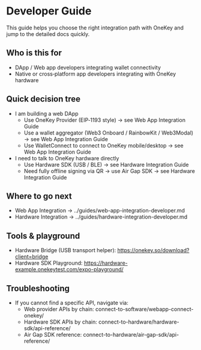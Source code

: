 # Developer Guide

This guide helps you choose the right integration path with OneKey and jump to the detailed docs quickly.

## Who is this for
- DApp / Web app developers integrating wallet connectivity
- Native or cross‑platform app developers integrating with OneKey hardware

## Quick decision tree

- I am building a web DApp
  - Use OneKey Provider (EIP‑1193 style) → see Web App Integration Guide
  - Use a wallet aggregator (Web3 Onboard / RainbowKit / Web3Modal) → see Web App Integration Guide
  - Use WalletConnect to connect to OneKey mobile/desktop → see Web App Integration Guide
- I need to talk to OneKey hardware directly
  - Use Hardware SDK (USB / BLE) → see Hardware Integration Guide
  - Need fully offline signing via QR → use Air Gap SDK → see Hardware Integration Guide

## Where to go next
- Web App Integration → ../guides/web-app-integration-developer.md
- Hardware Integration → ../guides/hardware-integration-developer.md

## Tools & playground
- Hardware Bridge (USB transport helper): https://onekey.so/download?client=bridge
- Hardware SDK Playground: https://hardware-example.onekeytest.com/expo-playground/

## Troubleshooting
- If you cannot find a specific API, navigate via:
  - Web provider APIs by chain: connect-to-software/webapp-connect-onekey/
  - Hardware SDK APIs by chain: connect-to-hardware/hardware-sdk/api-reference/
  - Air Gap SDK reference: connect-to-hardware/air-gap-sdk/api-reference/

